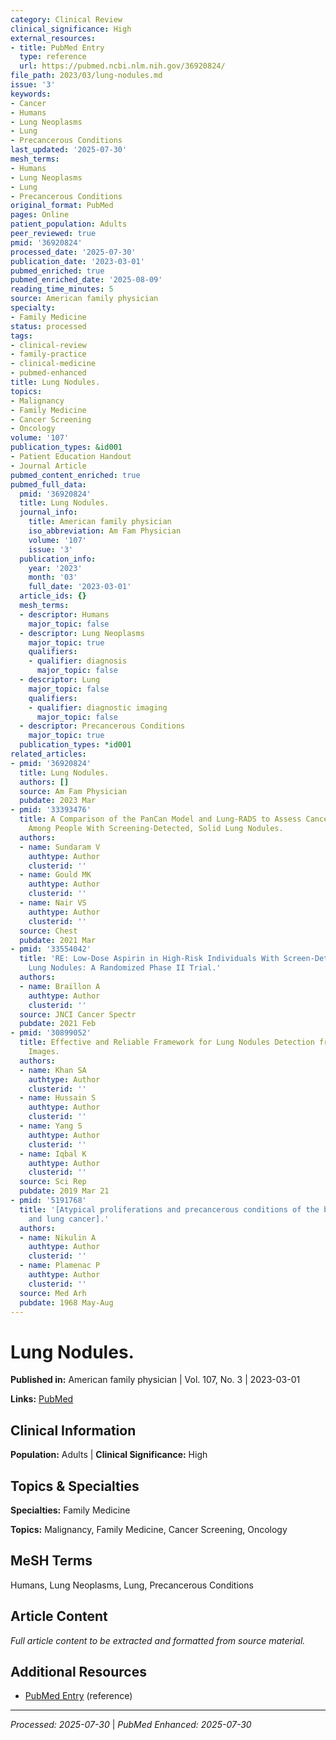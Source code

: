 ```yaml
---
category: Clinical Review
clinical_significance: High
external_resources:
- title: PubMed Entry
  type: reference
  url: https://pubmed.ncbi.nlm.nih.gov/36920824/
file_path: 2023/03/lung-nodules.md
issue: '3'
keywords:
- Cancer
- Humans
- Lung Neoplasms
- Lung
- Precancerous Conditions
last_updated: '2025-07-30'
mesh_terms:
- Humans
- Lung Neoplasms
- Lung
- Precancerous Conditions
original_format: PubMed
pages: Online
patient_population: Adults
peer_reviewed: true
pmid: '36920824'
processed_date: '2025-07-30'
publication_date: '2023-03-01'
pubmed_enriched: true
pubmed_enriched_date: '2025-08-09'
reading_time_minutes: 5
source: American family physician
specialty:
- Family Medicine
status: processed
tags:
- clinical-review
- family-practice
- clinical-medicine
- pubmed-enhanced
title: Lung Nodules.
topics:
- Malignancy
- Family Medicine
- Cancer Screening
- Oncology
volume: '107'
publication_types: &id001
- Patient Education Handout
- Journal Article
pubmed_content_enriched: true
pubmed_full_data:
  pmid: '36920824'
  title: Lung Nodules.
  journal_info:
    title: American family physician
    iso_abbreviation: Am Fam Physician
    volume: '107'
    issue: '3'
  publication_info:
    year: '2023'
    month: '03'
    full_date: '2023-03-01'
  article_ids: {}
  mesh_terms:
  - descriptor: Humans
    major_topic: false
  - descriptor: Lung Neoplasms
    major_topic: true
    qualifiers:
    - qualifier: diagnosis
      major_topic: false
  - descriptor: Lung
    major_topic: false
    qualifiers:
    - qualifier: diagnostic imaging
      major_topic: false
  - descriptor: Precancerous Conditions
    major_topic: true
  publication_types: *id001
related_articles:
- pmid: '36920824'
  title: Lung Nodules.
  authors: []
  source: Am Fam Physician
  pubdate: 2023 Mar
- pmid: '33393476'
  title: A Comparison of the PanCan Model and Lung-RADS to Assess Cancer Probability
    Among People With Screening-Detected, Solid Lung Nodules.
  authors:
  - name: Sundaram V
    authtype: Author
    clusterid: ''
  - name: Gould MK
    authtype: Author
    clusterid: ''
  - name: Nair VS
    authtype: Author
    clusterid: ''
  source: Chest
  pubdate: 2021 Mar
- pmid: '33554042'
  title: 'RE: Low-Dose Aspirin in High-Risk Individuals With Screen-Detected Subsolid
    Lung Nodules: A Randomized Phase II Trial.'
  authors:
  - name: Braillon A
    authtype: Author
    clusterid: ''
  source: JNCI Cancer Spectr
  pubdate: 2021 Feb
- pmid: '30899052'
  title: Effective and Reliable Framework for Lung Nodules Detection from CT Scan
    Images.
  authors:
  - name: Khan SA
    authtype: Author
    clusterid: ''
  - name: Hussain S
    authtype: Author
    clusterid: ''
  - name: Yang S
    authtype: Author
    clusterid: ''
  - name: Iqbal K
    authtype: Author
    clusterid: ''
  source: Sci Rep
  pubdate: 2019 Mar 21
- pmid: '5191768'
  title: '[Atypical proliferations and precancerous conditions of the bronchial epithelium
    and lung cancer].'
  authors:
  - name: Nikulin A
    authtype: Author
    clusterid: ''
  - name: Plamenac P
    authtype: Author
    clusterid: ''
  source: Med Arh
  pubdate: 1968 May-Aug
---
```


# Lung Nodules.

**Published in:** American family physician | Vol. 107, No. 3 | 2023-03-01

**Links:** [PubMed](https://pubmed.ncbi.nlm.nih.gov/36920824/)

## Clinical Information

**Population:** Adults | **Clinical Significance:** High

## Topics & Specialties

**Specialties:** Family Medicine

**Topics:** Malignancy, Family Medicine, Cancer Screening, Oncology

## MeSH Terms

Humans, Lung Neoplasms, Lung, Precancerous Conditions

## Article Content

*Full article content to be extracted and formatted from source material.*

## Additional Resources

- [PubMed Entry](https://pubmed.ncbi.nlm.nih.gov/36920824/) (reference)

---

*Processed: 2025-07-30* | *PubMed Enhanced: 2025-07-30*
